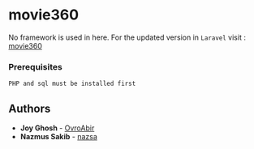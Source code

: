 # movie360

No framework is used in here. For the updated version in `Laravel` visit : [movie360](https://github.com/nazsa/movie360)

### Prerequisites

```
PHP and sql must be installed first
```

## Authors

* **Joy Ghosh** - [OvroAbir](https://github.com/OvroAbir)
* **Nazmus Sakib** - [nazsa](https://github.com/nazsa)
